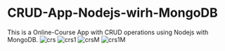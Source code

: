 # CRUD-App-Nodejs-wirh-MongoDB
This is a Online-Course App with CRUD operations using Nodejs with MongoDB.
![crs](https://user-images.githubusercontent.com/31858286/71441081-fcfe0300-2725-11ea-9ee1-c7a2dcc37898.png)
![crs1](https://user-images.githubusercontent.com/31858286/71441083-fec7c680-2725-11ea-8045-251be1a43337.png)
![crsM](https://user-images.githubusercontent.com/31858286/71441116-228b0c80-2726-11ea-9bc9-122fef2c38aa.png)
![crs1M](https://user-images.githubusercontent.com/31858286/71441118-24ed6680-2726-11ea-9481-20472e07e131.png)
